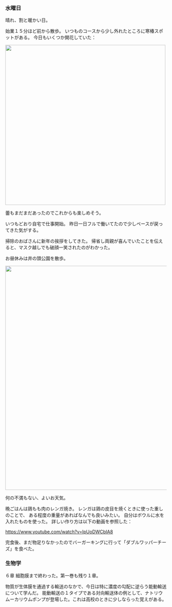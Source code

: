 ### 水曜日

晴れ、割と暖かい日。

始業１５分ほど前から散歩。
いつものコースから少し外れたところに寒椿スポットがある。
今日もいくつか開花していた：

<img src="https://i.imgur.com/bMyVS2q.jpg" width="500">

蕾もまだまだあったのでこれからも楽しめそう。

いつもどおり自宅で仕事開始。
昨日一日フルで働いてたので少しペースが戻ってきた気がする。

掃除のおばさんに新年の挨拶をしてきた。
帰省し両親が喜んでいたことを伝えると、マスク越しでも破顔一笑されたのがわかった。

お昼休みは井の頭公園を散歩。

<img src="https://i.imgur.com/Oj5zP9I.jpg" width="700">

何の不満もない、よいお天気。

晩ごはんは鶏もも肉のレンガ焼き。
レンガは鶏の皮目を焼くときに使った重しのことで、
ある程度の重量があればなんでも良いみたい。
自分はボウルに水を入れたものを使った。
詳しい作り方は以下の動画を参照した：

https://www.youtube.com/watch?v=IpUoDWCbIA8

完食後、まだ物足りなかったのでバーガーキングに行って「ダブルワッパーチーズ」を食べた。

### 生物学

６章 細胞膜まで終わった。第一巻も残り１章。

物質が生体膜を通過する輸送のなかで、今日は特に濃度の勾配に逆らう能動輸送について学んだ。
能動輸送の１タイプである対向輸送体の例として、ナトリウムーカリウムポンプが登場した。これは高校のときに少しならった覚えがある。
